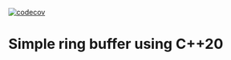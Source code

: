 [![codecov](https://codecov.io/gh/jiku1797/ring_buffer/graph/badge.svg?token=MNBFRJYL4A)](https://codecov.io/gh/jiku1797/ring_buffer)

# Simple ring buffer using C++20 
